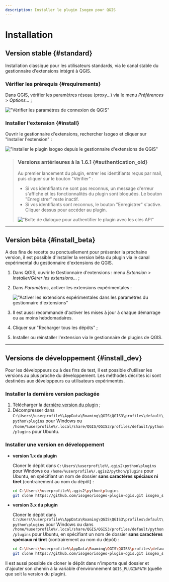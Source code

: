 ```yaml
---
description: Installer le plugin Isogeo pour QGIS
---
```


# Installation

## Version stable {#standard}

Installation classique pour les utilisateurs standards, via le canal stable du gestionnaire d'extensions intégré à QGIS.

### Vérifier les prérequis {#requirements}

Dans QGIS, v&eacute;rifier les paramètres réseau \(proxy...\) via le menu _Pr&eacute;f&eacute;rences_ &gt; _Options..._ ;

!["V&eacute;rifier les paramètres de connexion de QGIS"](/assets/qgis_install_network_fr.png)

### Installer l'extension {#install}

Ouvrir le gestionnaire d'extensions, rechercher Isogeo et cliquer sur "Installer l'extension" :

!["Installer le plugin Isogeo depuis le gestionnaire d&apos;extensions de QGIS"](/assets/qgis_install_extension_fr.png)

>### Versions antérieures à la 1.6.1 {#authentication_old}
>
>Au premier lancement du plugin, entrer les identifiants reçus par mail, puis cliquer sur le bouton "Vérifier" :
>
>* Si vos identifiants ne sont pas reconnus, un message d'erreur s'affiche et les fonctionnalités du plugin sont bloquées. Le bouton "Enregistrer" reste inactif.
>* Si vos identifiants sont reconnus, le bouton "Enregistrer" s'active. Cliquer dessus pour accéder au plugin.
>
>!["Bo&icirc;te de dialogue pour authentifier le plugin avec les cl&eacute;s API"](/assets/ui_auth_prompt_fr.png)

---

## Version bêta {#install_beta}

A des fins de recette ou ponctuellement pour présenter la prochaine version, il est possible d'installer la version bêta du plugin via le canal expérimental du gestionnaire d'extensions de QGIS.

1. Dans QGIS, ouvrir le Gestionnaire d'extensions : menu *Extension* > *Installer/Gérer les extensions...* ;

2. Dans *Paramètres*, activer les extensions expérimentales :

    !["Activer les extensions exp&eacute;rimentales dans les param&egrave;tres du gestionnaire d&apos;extensions"](/assets/qgis_install_experimental_settings_fr.png)

3. Il est aussi recommandé d'activer les mises à jour à chaque démarrage ou au moins hebdomadaires.

4. Cliquer sur "Recharger tous les dépôts" ;

5. Installer ou réinstaller l'extension via le gestionnaire de plugins de QGIS.

---

## Versions de développement {#install_dev}

Pour les développeurs ou à des fins de test, il est possible d'utiliser les versions au plus proche du développement. Les méthodes décrites ici sont destinées aux développeurs ou utilisateurs expérimentés.

### Installer la dernière version packagée

1. Télécharger la [dernière version du plugin](https://github.com/isogeo/isogeo-plugin-qgis/releases) ;
2. Décompresser dans `C:\Users\%userprofile%\AppData\Roaming\QGIS\QGIS3\profiles\default\python\plugins` pour Windows ou `/home/%userprofile%/.local/share/QGIS/QGIS3/profiles/default/python/plugins` pour Ubuntu.

### Installer une version en développement

* **version 1.x du plugin**

    Cloner le dépôt dans `C:\Users\%userprofile%\.qgis2\python\plugins` pour Windows ou `/home/%userprofile%/.qgis2/python/plugins` pour Ubuntu, en spécifiant un nom de dossier **sans caractères spéciaux ni tiret** (contrairement au nom du dépôt) :

    ```bash
    cd C:\Users\%userprofile%\.qgis2\python\plugins
    git clone https://github.com/isogeo/isogeo-plugin-qgis.git isogeo_search_engine_dev --branch qgis2
    ```

* **version 3.x du plugin**

    Cloner le dépôt dans `C:\Users\%userprofile%\AppData\Roaming\QGIS\QGIS3\profiles\default\python\plugins` pour Windows ou dans `/home/%userprofile%/.local/share/QGIS/QGIS3/profiles/default/python/plugins` pour Ubuntu, en spécifiant un nom de dossier **sans caractères spéciaux ni tiret** (contrairement au nom du dépôt) :

    ```bash
    cd C:\Users\%userprofile%\AppData\Roaming\QGIS\QGIS3\profiles\default\python\plugins
    git clone https://github.com/isogeo/isogeo-plugin-qgis.git isogeo_search_engine_dev
    ```

Il est aussi possible de cloner le dépôt dans n'importe quel dossier et d'ajouter son chemin à la variable d'environnement `QGIS_PLUGINPATH` (quelle que soit la version du plugin).